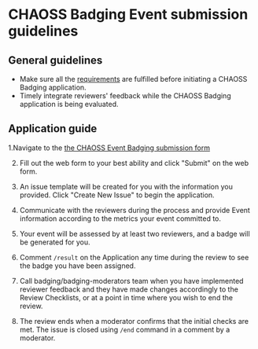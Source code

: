 # CHAOSS Badging Event submission guidelines

## General guidelines
- Make sure all the [requirements](./requirements.md) are fulfilled before initiating a CHAOSS Badging application.
- Timely integrate reviewers' feedback while the CHAOSS Badging application is being evaluated.

## Application guide

1.Navigate to the                                                                                     [the CHAOSS Event Badging submission form](https://chaoss.community/diversity-and-inclusion-badging/)

2. Fill out the web form to your best ability and click "Submit" on the web form.

3. An issue template will be created for you with the information you provided. Click "Create New Issue" to begin the application.

4. Communicate with the reviewers during the process and provide Event information according to the metrics your event committed to.

5. Your event will be assessed by at least two reviewers, and a badge will be generated for you.

6. Comment `/result` on the Application any time during the review to see the badge you have been assigned.

7. Call badging/badging-moderators team when you have implemented reviewer feedback and they have made changes accordingly to the Review Checklists, or at a point in time where you wish to end the review.

8. The review ends when a moderator confirms that the initial checks are met. The issue is closed using `/end` command in a comment by a moderator.
